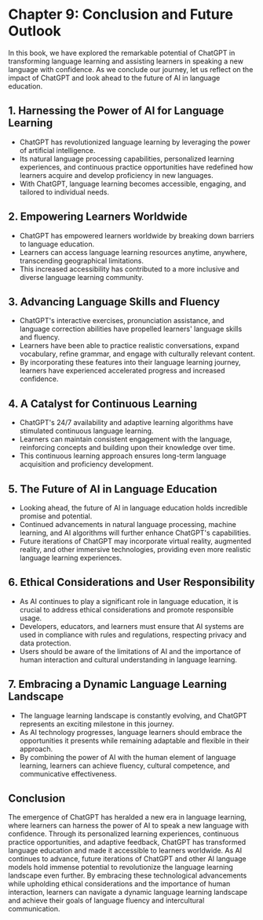 Chapter 9: Conclusion and Future Outlook
========================================

In this book, we have explored the remarkable potential of ChatGPT in transforming language learning and assisting learners in speaking a new language with confidence. As we conclude our journey, let us reflect on the impact of ChatGPT and look ahead to the future of AI in language education.

**1. Harnessing the Power of AI for Language Learning**
-------------------------------------------------------

* ChatGPT has revolutionized language learning by leveraging the power of artificial intelligence.
* Its natural language processing capabilities, personalized learning experiences, and continuous practice opportunities have redefined how learners acquire and develop proficiency in new languages.
* With ChatGPT, language learning becomes accessible, engaging, and tailored to individual needs.

**2. Empowering Learners Worldwide**
------------------------------------

* ChatGPT has empowered learners worldwide by breaking down barriers to language education.
* Learners can access language learning resources anytime, anywhere, transcending geographical limitations.
* This increased accessibility has contributed to a more inclusive and diverse language learning community.

**3. Advancing Language Skills and Fluency**
--------------------------------------------

* ChatGPT's interactive exercises, pronunciation assistance, and language correction abilities have propelled learners' language skills and fluency.
* Learners have been able to practice realistic conversations, expand vocabulary, refine grammar, and engage with culturally relevant content.
* By incorporating these features into their language learning journey, learners have experienced accelerated progress and increased confidence.

**4. A Catalyst for Continuous Learning**
-----------------------------------------

* ChatGPT's 24/7 availability and adaptive learning algorithms have stimulated continuous language learning.
* Learners can maintain consistent engagement with the language, reinforcing concepts and building upon their knowledge over time.
* This continuous learning approach ensures long-term language acquisition and proficiency development.

**5. The Future of AI in Language Education**
---------------------------------------------

* Looking ahead, the future of AI in language education holds incredible promise and potential.
* Continued advancements in natural language processing, machine learning, and AI algorithms will further enhance ChatGPT's capabilities.
* Future iterations of ChatGPT may incorporate virtual reality, augmented reality, and other immersive technologies, providing even more realistic language learning experiences.

**6. Ethical Considerations and User Responsibility**
-----------------------------------------------------

* As AI continues to play a significant role in language education, it is crucial to address ethical considerations and promote responsible usage.
* Developers, educators, and learners must ensure that AI systems are used in compliance with rules and regulations, respecting privacy and data protection.
* Users should be aware of the limitations of AI and the importance of human interaction and cultural understanding in language learning.

**7. Embracing a Dynamic Language Learning Landscape**
------------------------------------------------------

* The language learning landscape is constantly evolving, and ChatGPT represents an exciting milestone in this journey.
* As AI technology progresses, language learners should embrace the opportunities it presents while remaining adaptable and flexible in their approach.
* By combining the power of AI with the human element of language learning, learners can achieve fluency, cultural competence, and communicative effectiveness.

Conclusion
----------

The emergence of ChatGPT has heralded a new era in language learning, where learners can harness the power of AI to speak a new language with confidence. Through its personalized learning experiences, continuous practice opportunities, and adaptive feedback, ChatGPT has transformed language education and made it accessible to learners worldwide. As AI continues to advance, future iterations of ChatGPT and other AI language models hold immense potential to revolutionize the language learning landscape even further. By embracing these technological advancements while upholding ethical considerations and the importance of human interaction, learners can navigate a dynamic language learning landscape and achieve their goals of language fluency and intercultural communication.
